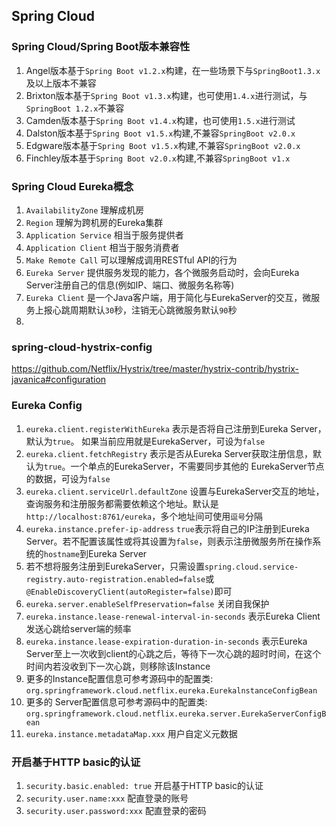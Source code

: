 ## Spring Cloud

### Spring Cloud/Spring Boot版本兼容性
1. Angel版本基于``Spring Boot v1.2.x``构建，在一些场景下与``SpringBoot1.3.x``及以上版本不兼容
2. Brixton版本基于``Spring Boot v1.3.x``构建，也可使用``1.4.x``进行测试，与``SpringBoot 1.2.x``不兼容
3. Camden版本基于``Spring Boot v1.4.x``构建，也可使用``1.5.x``进行测试
4. Dalston版本基于``Spring Boot v1.5.x``构建,不兼容``SpringBoot v2.0.x``
5. Edgware版本基于``Spring Boot v1.5.x``构建,不兼容``SpringBoot v2.0.x``
6. Finchley版本基于``Spring Boot v2.0.x``构建,不兼容``SpringBoot v1.x``

###  Spring Cloud Eureka概念
1. ``AvailabilityZone`` 理解成机房
2. ``Region`` 理解为跨机房的Eureka集群
3. ``Application Service`` 相当于服务提供者
4. ``Application Client`` 相当于服务消费者
5. ``Make Remote Call`` 可以理解成调用RESTful API的行为
6. ``Eureka Server`` 提供服务发现的能力，各个微服务启动时，会向Eureka Server注册自己的信息(例如IP、端口、微服务名称等)
7. ``Eureka Client`` 是一个Java客户端，用于简化与EurekaServer的交互，微服务上报心跳周期默认``30``秒，注销无心跳微服务默认``90``秒
8. 

### spring-cloud-hystrix-config
https://github.com/Netflix/Hystrix/tree/master/hystrix-contrib/hystrix-javanica#configuration

### Eureka Config
1. ``eureka.client.registerWithEureka`` 表示是否将自己注册到Eureka Server，默认为``true``。 如果当前应用就是EurekaServer，可设为``false``
2. ``eureka.client.fetchRegistry`` 表示是否从Eureka Server获取注册信息，默认为``true``。一个单点的EurekaServer，不需要同步其他的 EurekaServer节点的数据，可设为``false``
3. ``eureka.client.serviceUrl.defaultZone`` 设置与EurekaServer交互的地址，查询服务和注册服务都需要依赖这个地址。默认是 ``http://localhost:8761/eureka``，多个地址间可使用``逗号``分隔
4. ``eureka.instance.prefer-ip-address`` ``true``表示将自己的IP注册到Eureka Server。若不配置该属性或将其设置为``false``，则表示注册微服务所在操作系统的``hostname``到Eureka Server
5. 若不想将服务注册到EurekaServer，只需设置``spring.cloud.service-registry.auto-registration.enabled=false``或 ``@EnableDiscoveryClient(autoRegister=false)``即可
6. ``eureka.server.enableSelfPreservation=false`` 关闭自我保护
7. ``eureka.instance.lease-renewal-interval-in-seconds`` 表示Eureka Client发送心跳给server端的频率
8. ``eureka.instance.lease-expiration-duration-in-seconds`` 表示Eureka Server至上一次收到client的心跳之后，等待下一次心跳的超时时间，在这个时间内若没收到下一次心跳，则移除该Instance
9. 更多的Instance配置信息可参考源码中的配置类: ``org.springframework.cloud.netflix.eureka.EurekalnstanceConfigBean``
10. 更多的 Server配置信息可参考源码中的配置类: ``org.springframework.cloud.netflix.eureka.server.EurekaServerConfigBean``
11. `eureka.instance.metadataMap.xxx` 用户自定义元数据

### 开启基于HTTP basic的认证
1. ``security.basic.enabled: true`` 开启基于HTTP basic的认证
2. ``security.user.name:xxx`` 配直登录的账号
3. ``security.user.password:xxx`` 配直登录的密码
